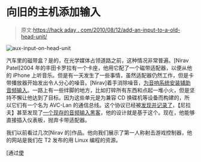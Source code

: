 # 向旧的主机添加输入

> 原文:[https://hack aday . com/2010/08/12/add-an-input-to-a-old-head-unit/](https://hackaday.com/2010/08/12/adding-an-input-to-an-old-head-unit/)

![](../Images/295c4ce3b7e700b944cf7d0d1027ca3d.png "aux-input-on-head-unit")

汽车里的磁带盒？是的，在光学媒体占领道路之前，这种情况非常普遍。[Nirav Patel]2004 年的丰田卡罗拉有一个卡座，他用它配了一个磁带适配器，以便从他的 iPhone 上听音乐。但是有一天发生了一些事情，虽然适配器仍然工作，但是卡带播放器开始发出令人分心的噪音。[Nirav]着手消除噪音，[为音响系统安装辅助音频输入](http://eclecti.cc/hardware/normal-people-dont-have-these-problems)。一路上有一些绊脚的地方，比如打碎所有东西和点起一堆小火，但是坚持不懈让他达到了目标。因为这些单元是为兼容 CD 换碟机等设备而构建的，所以它们有一个名为 AVC-Lan 的通信总线。这个协议已经被[发现并记录了](http://www.softservice.com.pl/corolla/avc/avclan.php)，【尼拉夫】甚至发现了[一个现存的音频输入黑客](http://www.sigmaobjects.com/toyota/)，他的设计就是基于这个。现在，他能够直接插入仪表板，抛弃卡带适配器。

我们以前看过几次[Nirav 的]作品。他向我们展示了第一人称射击游戏控制器，他的网站是我们在 T2 发布的用 Linux 编程的资源。

[通过[使](http://blog.makezine.com/archive/2010/08/adding_an_auxiliary_input_to_a_2004.html)